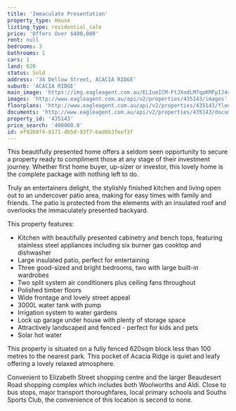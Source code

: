 ```yaml
---
title: 'Immaculate Presentation'
property_type: House
listing_type: residential_sale
price: 'Offers Over $400,000'
rent: null
bedrooms: 3
bathrooms: 1
cars: 1
land: 620
status: Sold
address: '34 Dellow Street, ACACIA RIDGE'
suburb: 'ACACIA RIDGE'
main_image: 'https://img.eagleagent.com.au/ELIueICM-FtJXodLM7qpKMFpIJ4=/1280x854/smart/https://s3-us-west-2.amazonaws.com/eagleagent-orig/images/6820919/124262614-image-M.jpg'
images: 'http://www.eagleagent.com.au/api/v2/properties/435143/images'
floorplans: 'http://www.eagleagent.com.au/api/v2/properties/435143/floorplans'
documents: 'http://www.eagleagent.com.au/api/v2/properties/435143/documents'
property_id: '435143'
price_search: '400000.0'
id: ef92b8f4-9171-4b5d-93f7-bad6b3feef3f
---
```

This beautifully presented home offers a seldom seen opportunity to secure a property ready to compliment those at any stage of their investment journey. Whether first home buyer, up-sizer or investor, this lovely home is the complete package with nothing left to do.

Truly an entertainers delight, the stylishly finished kitchen and living open out to an undercover patio area, making for easy times with family and friends. The patio is protected from the elements with an insulated roof and overlooks the immaculately presented backyard.

This property features:

* Kitchen with beautifully presented cabinetry and bench tops, featuring stainless steel appliances including six burner gas cooktop and dishwasher
* Large insulated patio, perfect for entertaining
* Three good-sized and bright bedrooms, two with large built-in wardrobes
* Two split system air conditioners plus ceiling fans throughout
* Polished timber floors
* Wide frontage and lovely street appeal
* 3000L water tank with pump
* Irrigation system to water gardens
* Lock up garage under house with plenty of storage space
* Attractively landscaped and fenced - perfect for kids and pets
* Solar hot water

This property is situated on a fully fenced 620sqm block less than 100 metres to the nearest park. This pocket of Acacia Ridge is quiet and leafy offering a lovely relaxed atmosphere.

Convenient to Elizabeth Street shopping centre and the larger Beaudesert Road shopping complex which includes both Woolworths and Aldi. Close to bus stops, major transport thoroughfares, local primary schools and Souths Sports Club, the convenience of this location is second to none.